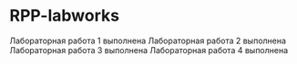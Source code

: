 # RPP-labworks

Лабораторная работа 1 выполнена
Лабораторная работа 2 выполнена
Лабораторная работа 3 выполнена
Лабораторная работа 4 выполнена
